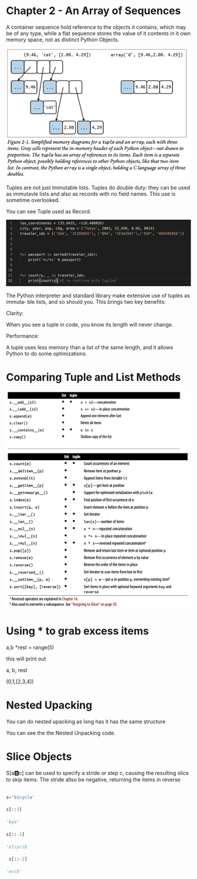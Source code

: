 # Chapter 2 - An Array of Sequences 


A container sequence hold reference to the objects it contains, which may be of any type, while a flat sequence stores the value of it contents in it own memory space, not as distinct Python Objects.

![alt text](Figure2-1.png)




Tuples are not just Immutable lists. Tuples do double duty: they can be used as immutavle lists and also as records with no field names. This use is sometime overlooked. 

You can see Tuple used as Record.

![alt text](TupleRecord.png)




The Python interpreter and standard library make extensive use of tuples as immuta‐
ble lists, and so should you. This brings two key benefits:

Clarity:

When you see a tuple in code, you know its length will never change.

Performance:

A tuple uses less memory than a list of the same length, and it allows Python to do some optimizations.


# Comparing Tuple and List Methods

![alt text](Table2-1-1.png)
![alt text](Table2-1-2.png)



# Using * to grab excess items


a,b *rest = range(5)

this will print out 

 a, b, rest

(0,1,[2,3,4])

# Nested Upacking

You can do nested upacking as long has it has the same structure

You can see the the Nested Unpacking code.

# Slice Objects
S[a:b:c] can be used to specify a stride or step c, causing the resulting slice to skip items. The stride allso be negative, returning the items in reverse


```python

s='bicycle'

s[::3]

'bye'

s[::-1]

'elcycib'

 s[::-2]

'eccb'

```